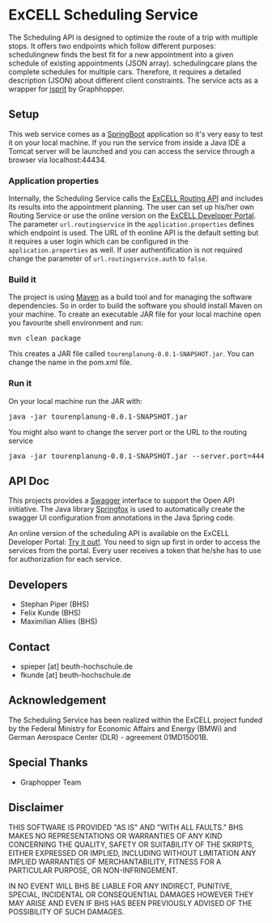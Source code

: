 # ExCELL Scheduling Service

The Scheduling API is designed to optimize the route of a trip with multiple stops. It offers two endpoints which follow different purposes:
schedulingnew finds the best fit for a new appointment into a given schedule of existing appointments (JSON array).
schedulingcare plans the complete schedules for multiple cars. Therefore, it requires a detailed description (JSON) about different client constraints. The service acts as a wrapper for [jsprit](https://github.com/graphhopper/jsprit) by Graphhopper.


## Setup

This web service comes as a [SpringBoot](https://projects.spring.io/spring-boot/) application so it's very easy to test it on your local machine. If you run the service from inside a Java IDE a Tomcat server will be launched and you can access the service through a browser via localhost:44434.

### Application properties

Internally, the Scheduling Service calls the [ExCELL Routing API](https://github.com/excell-mobility/routing_service) and includes its results into the appointment planning. The user can set up his/her own Routing Service or use the online version on the [ExCELL Developer Portal](https://www.excell-mobility.de/developer/docs.php?service=routing_service). The parameter `url.routingservice` in the `application.properties` defines which endpoint is used. The URL of th eonline API is the default setting but it requires a user login which can be configured in the `application.properties` as well. If user authentification is not required change the parameter of `url.routingservice.auth` to `false`.

### Build it

The project is using [Maven](https://maven.apache.org/) as a build tool and for managing the software dependencies. So in order to build the software you should install Maven on your machine. To create an executable JAR file for your local machine open you favourite shell environment and run:

<pre>mvn clean package</pre>

This creates a JAR file called `tourenplanung-0.0.1-SNAPSHOT.jar`. You can change the name in the pom.xml file.

### Run it

On your local machine run the JAR with:

<pre>java -jar tourenplanung-0.0.1-SNAPSHOT.jar</pre>

You might also want to change the server port or the URL to the routing service

<pre>java -jar tourenplanung-0.0.1-SNAPSHOT.jar --server.port=44444 --url.routingservice=http://localhost:43434</pre>


## API Doc

This projects provides a [Swagger](https://swagger.io/) interface to support the Open API initiative. The Java library [Springfox](http://springfox.github.io/springfox/) is used to automatically create the swagger UI configuration from annotations in the Java Spring code.

An online version of the scheduling API is available on the ExCELL Developer Portal: [Try it out!](https://www.excell-mobility.de/developer/docs.php?service=scheduling_service). You need to sign up first in order to access the services from the portal. Every user receives a token that he/she has to use for authorization for each service.


## Developers

* Stephan Piper (BHS)
* Felix Kunde (BHS)
* Maximilian Allies (BHS)


## Contact

* spieper [at] beuth-hochschule.de
* fkunde [at] beuth-hochschule.de


## Acknowledgement
The Scheduling Service has been realized within the ExCELL project funded by the Federal Ministry for Economic Affairs and Energy (BMWi) and German Aerospace Center (DLR) - agreement 01MD15001B.


## Special Thanks

* Graphopper Team


## Disclaimer

THIS SOFTWARE IS PROVIDED "AS IS" AND "WITH ALL FAULTS." 
BHS MAKES NO REPRESENTATIONS OR WARRANTIES OF ANY KIND CONCERNING THE 
QUALITY, SAFETY OR SUITABILITY OF THE SKRIPTS, EITHER EXPRESSED OR 
IMPLIED, INCLUDING WITHOUT LIMITATION ANY IMPLIED WARRANTIES OF 
MERCHANTABILITY, FITNESS FOR A PARTICULAR PURPOSE, OR NON-INFRINGEMENT.

IN NO EVENT WILL BHS BE LIABLE FOR ANY INDIRECT, PUNITIVE, SPECIAL, 
INCIDENTAL OR CONSEQUENTIAL DAMAGES HOWEVER THEY MAY ARISE AND EVEN IF 
BHS HAS BEEN PREVIOUSLY ADVISED OF THE POSSIBILITY OF SUCH DAMAGES.
